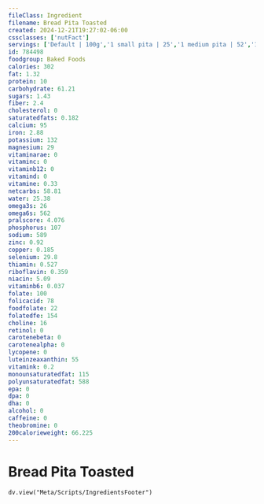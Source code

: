 ```yaml
---
fileClass: Ingredient
filename: Bread Pita Toasted
created: 2024-12-21T19:27:02-06:00
cssclasses: ['nutFact']
servings: ['Default | 100g','1 small pita | 25','1 medium pita | 52','1 large pita | 77','1 extra large pita | 104','1 surface inch | 2']
id: 784498
foodgroup: Baked Foods
calories: 302
fat: 1.32
protein: 10
carbohydrate: 61.21
sugars: 1.43
fiber: 2.4
cholesterol: 0
saturatedfats: 0.182
calcium: 95
iron: 2.88
potassium: 132
magnesium: 29
vitaminarae: 0
vitaminc: 0
vitaminb12: 0
vitamind: 0
vitamine: 0.33
netcarbs: 58.81
water: 25.38
omega3s: 26
omega6s: 562
pralscore: 4.076
phosphorus: 107
sodium: 589
zinc: 0.92
copper: 0.185
selenium: 29.8
thiamin: 0.527
riboflavin: 0.359
niacin: 5.09
vitaminb6: 0.037
folate: 100
folicacid: 78
foodfolate: 22
folatedfe: 154
choline: 16
retinol: 0
carotenebeta: 0
carotenealpha: 0
lycopene: 0
luteinzeaxanthin: 55
vitamink: 0.2
monounsaturatedfat: 115
polyunsaturatedfat: 588
epa: 0
dpa: 0
dha: 0
alcohol: 0
caffeine: 0
theobromine: 0
200calorieweight: 66.225
---
```


# Bread Pita Toasted

```dataviewjs
dv.view("Meta/Scripts/IngredientsFooter")
```